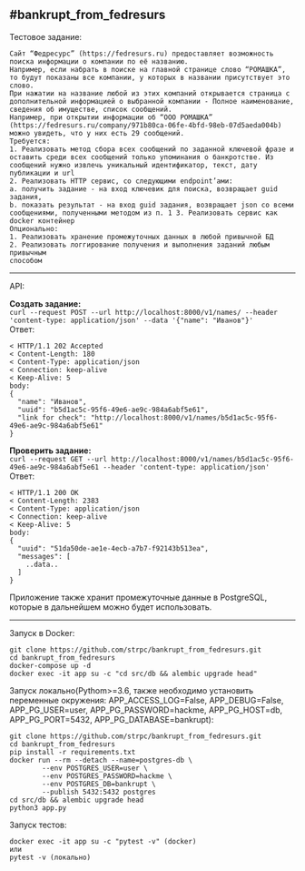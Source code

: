 #bankrupt_from_fedresurs
---
Тестовое задание:
```
Сайт “Федресурс” (https://fedresurs.ru) предоставляет возможность поиска информации о компании по её названию.
Например, если набрать в поиске на главной странице слово “РОМАШКА”, то будут показаны все компании, у которых в названии присутствует это слово.
При нажатии на название любой из этих компаний открывается страница с дополнительной информацией о выбранной компании - Полное наименование, сведения об имуществе, список сообщений.
Например, при открытии информации об “ООО РОМАШКА” (https://fedresurs.ru/company/971b80ca-06fe-4bfd-98eb-07d5aeda004b) можно увидеть, что у них есть 29 сообщений.
Требуется:
1. Реализовать метод сбора всех сообщений по заданной ключевой фразе и оставить среди всех сообщений только упоминания о банкротстве. Из сообщений нужно извлечь уникальный идентификатор, текст, дату публикации и url
2. Реализовать HTTP сервис, со следующими endpoint’ами:
a. получить задание - на вход ключевик для поиска, возвращает guid задания,
b. показать результат - на вход guid задания, возвращает json со всеми
сообщениями, полученными методом из п. 1 3. Реализовать сервис как docker контейнер
Опционально:
1. Реализовать хранение промежуточных данных в любой привычной БД
2. Реализовать логгирование получения и выполнения заданий любым привычным
способом
```
---
API:

**Создать задание:**<br>
`curl --request POST --url http://localhost:8000/v1/names/ --header 'content-type: application/json' --data '{"name": "Иванов"}'`
<br>Ответ:
```
< HTTP/1.1 202 Accepted
< Content-Length: 180
< Content-Type: application/json
< Connection: keep-alive
< Keep-Alive: 5
body:
{
  "name": "Иванов",
  "uuid": "b5d1ac5c-95f6-49e6-ae9c-984a6abf5e61",
  "link for check": "http://localhost:8000/v1/names/b5d1ac5c-95f6-49e6-ae9c-984a6abf5e61"
}
```

**Проверить задание:**<br>
`curl --request GET --url http://localhost:8000/v1/names/b5d1ac5c-95f6-49e6-ae9c-984a6abf5e61 --header 'content-type: application/json'`
<br>Ответ:
```
< HTTP/1.1 200 OK
< Content-Length: 2383
< Content-Type: application/json
< Connection: keep-alive
< Keep-Alive: 5
body:
{
  "uuid": "51da50de-ae1e-4ecb-a7b7-f92143b513ea",
  "messages": [
    ..data..
  ]
}
```
Приложение также хранит промежуточные данные в PostgreSQL, которые в дальнейшем можно будет использовать.

---
Запуск в Docker:<br>
```
git clone https://github.com/strpc/bankrupt_from_fedresurs.git
cd bankrupt_from_fedresurs
docker-compose up -d
docker exec -it app su -c "cd src/db && alembic upgrade head"
```

Запуск локально(Pythom>=3.6, также необходимо установить переменные окружения: APP_ACCESS_LOG=False, APP_DEBUG=False, APP_PG_USER=user, APP_PG_PASSWORD=hackme, APP_PG_HOST=db, APP_PG_PORT=5432, APP_PG_DATABASE=bankrupt):<br>
```
git clone https://github.com/strpc/bankrupt_from_fedresurs.git
cd bankrupt_from_fedresurs
pip install -r requirements.txt
docker run --rm --detach --name=postgres-db \
		--env POSTGRES_USER=user \
		--env POSTGRES_PASSWORD=hackme \
		--env POSTGRES_DB=bankrupt \
		--publish 5432:5432 postgres
cd src/db && alembic upgrade head
python3 app.py
```

Запуск тестов: <br>
```
docker exec -it app su -c "pytest -v" (docker)
или
pytest -v (локально)
```